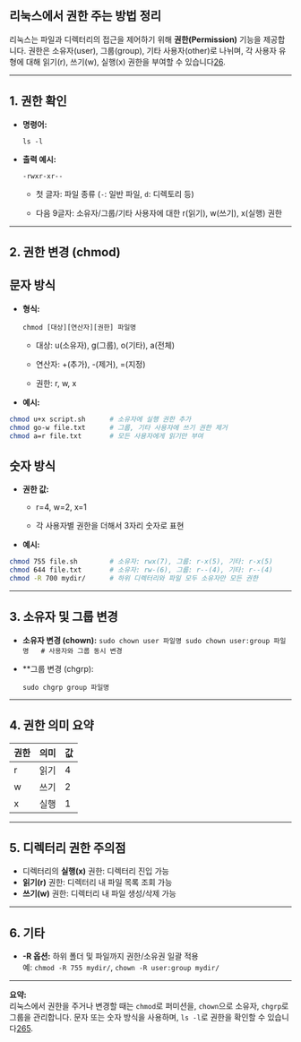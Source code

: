 ## 리눅스에서 권한 주는 방법 정리

리눅스는 파일과 디렉터리의 접근을 제어하기 위해 **권한(Permission)** 기능을 제공합니다. 권한은 소유자(user), 그룹(group), 기타 사용자(other)로 나뉘며, 각 사용자 유형에 대해 읽기(r), 쓰기(w), 실행(x) 권한을 부여할 수 있습니다[2](https://itworld.gmax8.com/25)[6](https://bing-su-b.tistory.com/7).

---

## 1. 권한 확인

- **명령어:**
    
    `ls -l`
    
- **출력 예시:**
    
    `-rwxr-xr--`
    
    - 첫 글자: 파일 종류 (`-`: 일반 파일, `d`: 디렉토리 등)
        
    - 다음 9글자: 소유자/그룹/기타 사용자에 대한 r(읽기), w(쓰기), x(실행) 권한
        

---

## 2. 권한 변경 (chmod)

## 문자 방식

- **형식:**
    
    `chmod [대상][연산자][권한] 파일명`
    
    - 대상: u(소유자), g(그룹), o(기타), a(전체)
        
    - 연산자: +(추가), -(제거), =(지정)
        
    - 권한: r, w, x
        
- **예시:**
    
```bash
chmod u+x script.sh      # 소유자에 실행 권한 추가
chmod go-w file.txt      # 그룹, 기타 사용자에 쓰기 권한 제거
chmod a=r file.txt       # 모든 사용자에게 읽기만 부여
```

## 숫자 방식

- **권한 값:**
    
    - r=4, w=2, x=1
        
    - 각 사용자별 권한을 더해서 3자리 숫자로 표현
        
- **예시:**
    
```bash
chmod 755 file.sh        # 소유자: rwx(7), 그룹: r-x(5), 기타: r-x(5)
chmod 644 file.txt       # 소유자: rw-(6), 그룹: r--(4), 기타: r--(4)
chmod -R 700 mydir/      # 하위 디렉터리와 파일 모두 소유자만 모든 권한

```
    

---

## 3. 소유자 및 그룹 변경

- **소유자 변경 (chown):**
    `sudo chown user 파일명 sudo chown user:group 파일명   # 사용자와 그룹 동시 변경`
    
- **그룹 변경 (chgrp):
    
    `sudo chgrp group 파일명`
    

---

## 4. 권한 의미 요약

|권한|의미|값|
|---|---|---|
|r|읽기|4|
|w|쓰기|2|
|x|실행|1|

---

## 5. 디렉터리 권한 주의점

- 디렉터리의 **실행(x)** 권한: 디렉터리 진입 가능
- **읽기(r)** 권한: 디렉터리 내 파일 목록 조회 가능
- **쓰기(w)** 권한: 디렉터리 내 파일 생성/삭제 가능
    

---

## 6. 기타

- **-R 옵션:** 하위 폴더 및 파일까지 권한/소유권 일괄 적용  
    예: `chmod -R 755 mydir/`, `chown -R user:group mydir/`
    

---

**요약:**  
리눅스에서 권한을 주거나 변경할 때는 `chmod`로 퍼미션을, `chown`으로 소유자, `chgrp`로 그룹을 관리합니다. 문자 또는 숫자 방식을 사용하며, `ls -l`로 권한을 확인할 수 있습니다[2](https://itworld.gmax8.com/25)[6](https://bing-su-b.tistory.com/7)[5](https://blog.naver.com/hj_kim97/222800337560).